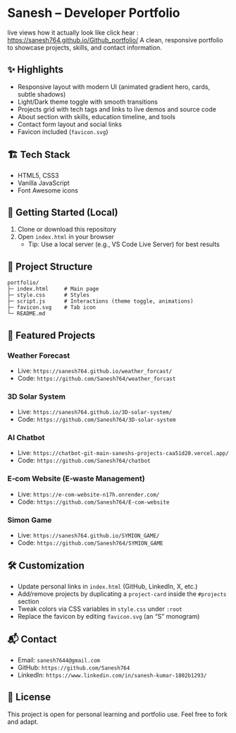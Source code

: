 ﻿# Sanesh – Developer Portfolio
live views how it actually look like click hear : https://sanesh764.github.io/Github_portfolio/
A clean, responsive portfolio to showcase projects, skills, and contact information.

## ✨ Highlights
- Responsive layout with modern UI (animated gradient hero, cards, subtle shadows)
- Light/Dark theme toggle with smooth transitions
- Projects grid with tech tags and links to live demos and source code
- About section with skills, education timeline, and tools
- Contact form layout and social links
- Favicon included (`favicon.svg`)

## 🏗 Tech Stack
- HTML5, CSS3
- Vanilla JavaScript
- Font Awesome icons

## 🚀 Getting Started (Local)
1. Clone or download this repository
2. Open `index.html` in your browser
   - Tip: Use a local server (e.g., VS Code Live Server) for best results

## 📁 Project Structure
```
portfolio/
├─ index.html     # Main page
├─ style.css      # Styles
├─ script.js      # Interactions (theme toggle, animations)
├─ favicon.svg    # Tab icon
└─ README.md
```

## 🧩 Featured Projects

### Weather Forecast
- Live: `https://sanesh764.github.io/weather_forcast/`
- Code: `https://github.com/Sanesh764/weather_forcast`

### 3D Solar System
- Live: `https://sanesh764.github.io/3D-solar-system/`
- Code: `https://github.com/Sanesh764/3D-solar-system`

### AI Chatbot
- Live: `https://chatbot-git-main-saneshs-projects-caa51d20.vercel.app/`
- Code: `https://github.com/Sanesh764/chatbot`

### E‑com Website (E‑waste Management)
- Live: `https://e-com-website-n17h.onrender.com/`
- Code: `https://github.com/Sanesh764/E-com-website`

### Simon Game
- Live: `https://sanesh764.github.io/SYMION_GAME/`
- Code: `https://github.com/Sanesh764/SYMION_GAME`

## 🛠 Customization
- Update personal links in `index.html` (GitHub, LinkedIn, X, etc.)
- Add/remove projects by duplicating a `project-card` inside the `#projects` section
- Tweak colors via CSS variables in `style.css` under `:root`
- Replace the favicon by editing `favicon.svg` (an “S” monogram)

## 📬 Contact
- Email: `sanesh7644@gmail.com`
- GitHub: `https://github.com/Sanesh764`
- LinkedIn: `https://www.linkedin.com/in/sanesh-kumar-1802b1293/`

## 📄 License
This project is open for personal learning and portfolio use. Feel free to fork and adapt.


